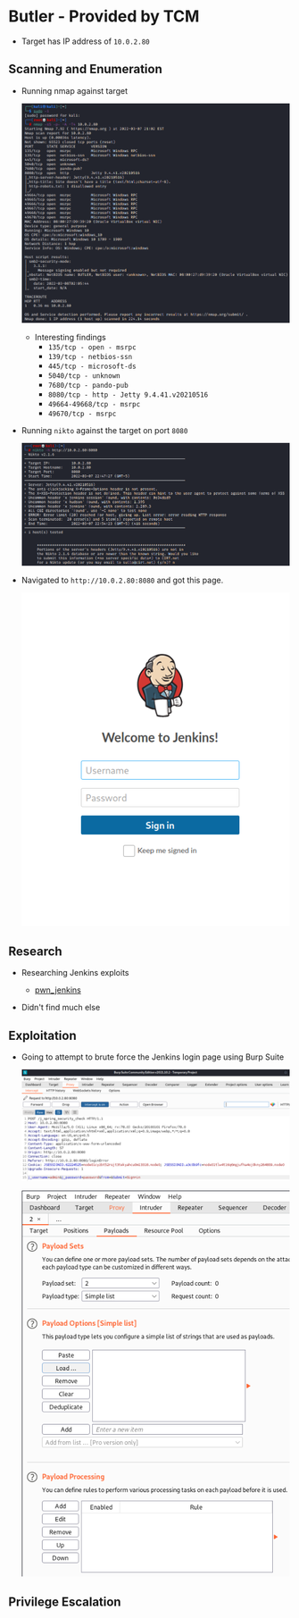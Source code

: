 # Butler - Provided by TCM

- Target has IP address of `10.0.2.80`

## Scanning and Enumeration

- Running nmap against target

    ![Nmap Results](screenshots/2022-03-07-19-43-41.png)

    - Interesting findings 
      - `135/tcp - open - msrpc`
      - `139/tcp - netbios-ssn`
      - `445/tcp - microsoft-ds`
      - `5040/tcp - unknown`
      - `7680/tcp - pando-pub`
      - `8080/tcp - http - Jetty 9.4.41.v20210516`
      - `49664-49668/tcp - msrpc`
      - `49670/tcp - msrpc`

- Running `nikto` against the target on port `8080`

    ![Nikto Results](screenshots/2022-03-07-20-14-21.png)

- Navigated to `http://10.0.2.80:8080` and got this page. 

    ![Jenkins Login](screenshots/2022-03-07-20-15-18.png)

## Research

- Researching Jenkins exploits 
  - [pwn_jenkins](https://github.com/gquere/pwn_jenkins)

- Didn't find much else 


## Exploitation

- Going to attempt to brute force the Jenkins login page using Burp Suite 

    ![Burp Suite](screenshots/2022-03-07-20-28-48.png)

    ![Payload](screenshots/2022-03-07-20-29-15.png)

## Privilege Escalation